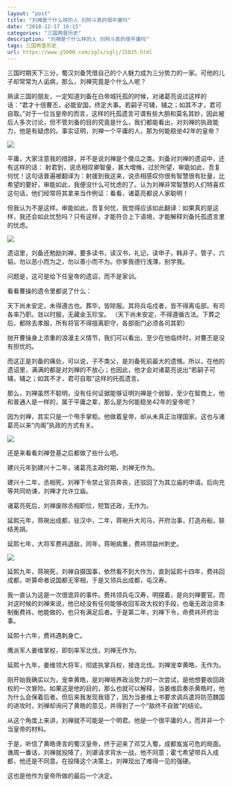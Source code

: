 ```yaml
---
layout: "post"
title: "刘禅是个什么样的人 刘阿斗真的很平庸吗"
date: "2018-12-17 16:15"
categories: "三国两晋历史"
description: "刘禅是个什么样的人 刘阿斗真的很平庸吗"
tags: 三国两晋历史
url: https://www.y5000.com/zgls/sglj/15835.html
---
```






三国时期天下三分，蜀汉刘备凭借自己的个人魅力成为三分势力的一家。可他的儿子却常常为人诟病，那么，刘禅究竟是个什么人呢？

熟读三国的朋友，一定知道刘备在白帝城托孤的时候，对诸葛亮说过这样的话：“君才十倍曹丕，必能安国，终定大事。若嗣子可辅，辅之；如其不才，君可自取。”对于一位当皇帝的而言，这样的托孤遗言可谓有些大胆和莫名其妙，因此被后人多次讨论，但不管刘备的目的究竟是什么，我们都能看出，对刘禅的执政能力，他是有疑虑的。事实证明，刘禅一个平庸的人，那为何能稳坐42年的皇帝？

![](https://img.y5000.com/uploads/allimg/170303/094T92228-0.jpg)

平庸，大家注意我的措辞，并不是说刘禅是个傻瓜之类。刘备对刘禅的遗诏中，还有这样的话：
射君到，说丞相叹卿智量，甚大增脩，过於所望，审能如此，吾复何忧！这句话普遍被翻译为：射援到我这来，说丞相感叹你很有智慧很有肚量，比希望的要好，审能如此，我便没什么可忧虑的了。认为刘禅非常智慧的人们特喜欢这句话，他们经常将其拿来当作例证：看看，诸葛亮都说人家聪明！

但我认为不是这样。审能如此，吾复何忧，我觉得应该如此翻译：如果真的是这样，我还会如此忧愁吗？只有这样，才能符合上下语境，才能解释刘备托孤遗言里的忧虑。

![](https://img.y5000.com/uploads/allimg/170303/094T9B38-1.jpg)

遗诏里，刘备还勉励刘禅，要多读书，读汉书，礼记，读申子，韩非子，管子，六韬，勿以恶小而为之，勿以善小而不为。你爹我德行浅薄，别学我。

问题是，这可是给下任皇帝的遗诏，而不是家训。

看看曹操的遗令里都说了什么：

天下尚未安定，未得遵古也。葬毕，皆除服。其将兵屯戍者，皆不得离屯部。有司各率乃职。敛以时服，无藏金玉珍宝。
（天下尚未安定，不得遵循古法。下葬之后，都除去孝服，所有将官不得擅离职守，各部衙门必须各司其职）

抛开曹操身上浓重的浪漫主义情节，我们可以看出，至少在他临终时，对曹丕是没有担忧的。

而这正是刘备的痛处，可以说，子不类父，是刘备死前最大的遗憾。所以，在他的遗诏里，满满的都是对刘禅的不放心；也因此，他才会对诸葛亮说出“若嗣子可辅，辅之；如其不才，君可自取”这样的托孤遗言。

那么，刘禅虽然不聪明，没有任何证据能够证明刘禅是个弱智，至少在智商上，他和普通人是一样的，属于平庸之辈，那么是为何能稳坐42年的皇帝呢？

因为刘禅，其实只是一个甩手掌柜。他做着皇帝，却从未真正治理国家。这也与诸葛亮以来“内阁”执政的方式有关。

![](https://img.y5000.com/uploads/allimg/170303/094T9EV-2.jpg)

还是来看看刘禅登基之后都做了些什么吧。

建兴元年到建兴十二年，诸葛亮主政时期，刘禅无作为。

建兴十二年，丞相死，刘禅下令禁止官员奔丧，还驳回了为其立庙的申请。后向充等共同劝谏，刘禅才允许立庙。

诸葛亮死后，刘禅废除丞相职位，短暂还政，无作为。

延熙元年，蒋琬出成都，驻汉中，二年，蒋琬升大司马，开府治事，打造舟船，联结羌胡。

延熙七年，大将军费祎退敌，同年，蒋琬病重，费祎领益州刺史。

![](https://img.y5000.com/uploads/allimg/170303/094T950L-3.jpg)

延熙九年，蒋琬死，刘禅自摄国事，依然看不到大作为，直到延熙十四年，费祎回成都，听算命者说国都无宰相，于是又领兵出成都，屯汉寿。

我一直认为这是一次很诡异的事件。费祎领兵屯汉寿，明摆着，是向刘禅要官。而对这时候的刘禅来说，他已经没有任何能够收回军政大权的手段，也毫无政治资本制衡费祎，他能做的，也只有满足后者。于是第二年，刘禅下令，命费祎开府治事。

延熙十六年，费祎遇刺身亡。

鹰派军人姜维掌权，即刻率军北伐，刘禅无作为。

延熙十九年，姜维领大将军，彻底执掌兵权，接连北伐。刘禅宠幸黄皓，无作为。

刚开始我确实以为，宠幸黄皓，是刘禅培养政治势力的一次尝试，是他想要收回政权的一次冒险。如果这是他的目的，那么也就可以解释，当姜维启奏杀黄皓时，他为什么会保着后者。但后来我发现我错了，因为当姜维上书要求调兵遣将防范魏国的进攻时，刘禅却询问了黄皓的意见，并得到了一个“敌终不自致”的结论。

从这个角度上来讲，刘禅就不可能是一个明君。他是一个很平庸的人，而并非一个当皇帝的材料。

于是，听信了黄皓谗言的蜀汉皇帝，终于迎来了邓艾入蜀，成都岌岌可危的局面。谯周一番话，刘禅就投降了，刘谌请求背水一战，他不同意；霍弋希望带兵入成都，他还是不同意。在投降这个决策上，刘禅现出了难得一见的强硬。

这也是他作为皇帝所做的最后一个决定。
